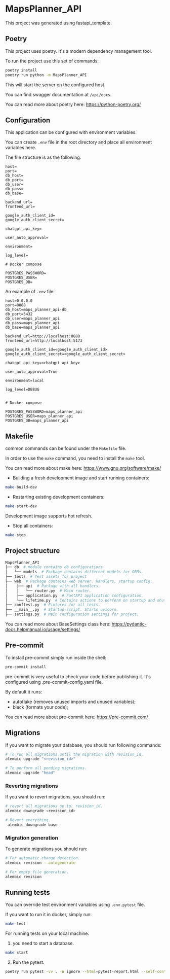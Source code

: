 # MapsPlanner_API

This project was generated using fastapi_template.

## Poetry

This project uses poetry. It's a modern dependency management
tool.

To run the project use this set of commands:

```bash
poetry install
poetry run python -m MapsPlanner_API
```

This will start the server on the configured host.

You can find swagger documentation at `/api/docs`.

You can read more about poetry here: https://python-poetry.org/

## Configuration

This application can be configured with environment variables.

You can create `.env` file in the root directory and place all
environment variables here. 
 
The file structure is as the following:

```
host=
port=
db_host=
db_port=
db_user=
db_pass=
db_base=

backend_url=
frontend_url=

google_auth_client_id=
google_auth_client_secret=

chatgpt_api_key=

user_auto_approval=

environment=

log_level=

# Docker compose

POSTGRES_PASSWORD=
POSTGRES_USER=
POSTGRES_DB=
```


An example of `.env` file:

```
host=0.0.0.0
port=8888
db_host=maps_planner_api-db
db_port=5432
db_user=maps_planner_api
db_pass=maps_planner_api
db_base=maps_planner_api

backend_url=http://localhost:8888
frontend_url=http://localhost:5173

google_auth_client_id=<google_auth_client_id>
google_auth_client_secret=<google_auth_client_secret>

chatgpt_api_key=<chatgpt_api_key>

user_auto_approval=True

environment=local

log_level=DEBUG


# Docker compose

POSTGRES_PASSWORD=maps_planner_api
POSTGRES_USER=maps_planner_api
POSTGRES_DB=maps_planner_api
```

## Makefile

common commands can be found under the `Makefile` file.

In order to use the `make` command, you need to install the `make` tool.

You can read more about make here: https://www.gnu.org/software/make/

* Building a fresh development image and start running containers:

```bash
make build-dev
```

* Restarting existing development containers:
```bash
make start-dev
```
Development image supports hot refresh.

* Stop all containers:
```bash
make stop
```

## Project structure

```bash
MapsPlanner_API
├── db  # module contains db configurations
│   └── models  # Package contains different models for ORMs.
├── tests  # Test assets for project
├── web  # Package contains web server. Handlers, startup config.
│    ├── api  # Package with all handlers.
│    │   └── router.py  # Main router.
│    ├── application.py  # FastAPI application configuration.
│    └── lifetime.py  # Contains actions to perform on startup and shutdown.
├── conftest.py  # Fixtures for all tests.
├── __main__.py  # Startup script. Starts uvicorn.
├── settings.py  # Main configuration settings for project.
```

You can read more about BaseSettings class here: https://pydantic-docs.helpmanual.io/usage/settings/

## Pre-commit

To install pre-commit simply run inside the shell:
```bash
pre-commit install
```

pre-commit is very useful to check your code before publishing it.
It's configured using .pre-commit-config.yaml file.

By default it runs:
* autoflake (removes unused imports and unused variables);
* black (formats your code);


You can read more about pre-commit here: https://pre-commit.com/

## Migrations

If you want to migrate your database, you should run following commands:
```bash
# To run all migrations until the migration with revision_id.
alembic upgrade "<revision_id>"

# To perform all pending migrations.
alembic upgrade "head"
```

### Reverting migrations

If you want to revert migrations, you should run:
```bash
# revert all migrations up to: revision_id.
alembic downgrade <revision_id>

# Revert everything.
 alembic downgrade base
```

### Migration generation

To generate migrations you should run:
```bash
# For automatic change detection.
alembic revision --autogenerate

# For empty file generation.
alembic revision
```


## Running tests

You can override test environment variables using `.env.pytest` file.

If you want to run it in docker, simply run:

```bash
make test
```

For running tests on your local machine.
1. you need to start a database.

```bash
make start
```


2. Run the pytest.
```bash
poetry run pytest -vv . -W ignore --html=pytest-report.html --self-contained-html
```
